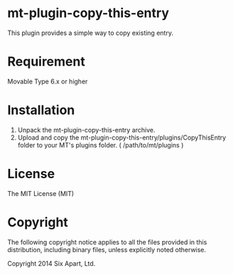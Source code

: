 # mt-plugin-copy-this-entry

This plugin provides a simple way to copy existing entry.

# Requirement

Movable Type 6.x or higher

# Installation

1. Unpack the mt-plugin-copy-this-entry archive.
2. Upload and copy the mt-plugin-copy-this-entry/plugins/CopyThisEntry folder to your MT's plugins folder. ( /path/to/mt/plugins )


# License

The MIT License (MIT)

# Copyright

The following copyright notice applies to all the files provided in this distribution, including binary files, unless explicitly noted otherwise.

Copyright 2014 Six Apart, Ltd.
